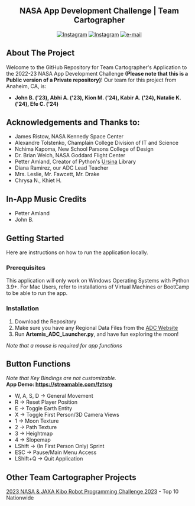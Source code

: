 <div align="center">
  <h2 align="center">NASA App Development Challenge | Team Cartographer</h2>

  <p align="center">
    <a href="https://www.instagram.com/fpa.cartographers/"><img src="https://img.shields.io/badge/Instagram-E4405F?style=for-the-badge&logo=instagram&logoColor=white" alt="Instagram"></a>
    <a href="https://www.nasa.gov/stem/nextgenstem/moon/app_challenge.html"><img src="https://i.ibb.co/Hg7ZFrY/Group-13-2.png" alt="Instagram"></a>
    <a href="mailto:ADCTeamCartographer@gmail.com"><img src="https://img.shields.io/badge/Gmail-D14836?style=for-the-badge&logo=gmail&logoColor=white" alt="e-mail"></a>

    
  </p>
  
</div>

<!-- ABOUT THE PROJECT -->
## About The Project

Welcome to the GitHub Repository for Team Cartographer's Application to the 2022-23 NASA App Development Challenge <b>(Please note that this is a Public version of a Private repository)</b>! Our team for this project from Anaheim, CA, is:<br>
- <b> John B. ('23), Abhi A. ('23), Kion M. ('24), Kabir A. ('24), Natalie K. ('24), Efe C. ('24) </b><br>


## Acknowledgements and Thanks to:
- James Ristow, NASA Kennedy Space Center<br>
- Alexandre Tolstenko, Champlain College Division of IT and Science <br>
- Nchima Kapoma, New School Parsons College of Design
- Dr. Brian Welch, NASA Goddard Flight Center<br>
- Petter Amland, Creator of Python's <a href="https://www.ursinaengine.org/">Ursina</a> Library<br>
- Diana Ramirez, our ADC Lead Teacher<br>
- Mrs. Leslie, Mr. Fawcett, Mr. Drake 
- Chrysa N., Khiet H. 

## In-App Music Credits
- Petter Amland 
- John B. 

<!-- GETTING STARTED -->

## Getting Started

Here are instructions on how to run the application locally. 

### Prerequisites

This application will only work on Windows Operating Systems with Python 3.9+. For Mac Users, refer to installations of Virtual Machines or BootCamp to be able to run the app. 

### Installation

1. Download the Repository
2. Make sure you have any Regional Data Files from the <a href="https://www.nasa.gov/stem/nextgenstem/moon/nasa-2023-adc-handbook.html">ADC Website</a>
3. Run <b>Artemis_ADC_Launcher.py</b>, and have fun exploring the moon!




<i> Note that a mouse is required for app functions </i>

<!-- KEY BINDINGS -->

## Button Functions

<i>Note that Key Bindings are not customizable.</i> <br>
<b>App Demo: https://streamable.com/fztsrg</b>

- W, A, S, D -> General Movement
- R -> Reset Player Position
- E -> Toggle Earth Entity
- X -> Toggle First Person/3D Camera Views
- 1 -> Moon Texture
- 2 -> Path Texture
- 3 -> Heightmap
- 4 -> Slopemap 
- LShift -> (In First Person Only) Sprint
- ESC -> Pause/Main Menu Access
- LShift+Q -> Quit Application

<!-- Other Projects -->

## Other Team Cartographer Projects 
<a href="https://github.com/abhi-arya1/Kibo-RPC">2023 NASA & JAXA Kibo Robot Programming Challenge 2023</a> - Top 10 Nationwide
